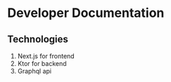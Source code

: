 # Developer Documentation

## Technologies

1. Next.js for frontend
2. Ktor for backend
3. Graphql api